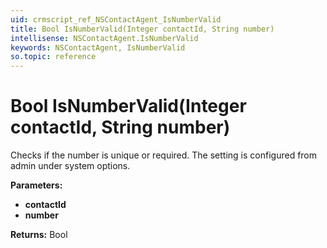 ```yaml
---
uid: crmscript_ref_NSContactAgent_IsNumberValid
title: Bool IsNumberValid(Integer contactId, String number)
intellisense: NSContactAgent.IsNumberValid
keywords: NSContactAgent, IsNumberValid
so.topic: reference
---
```


# Bool IsNumberValid(Integer contactId, String number)

Checks if the number is unique or required.  The setting is configured from admin under system options.

**Parameters:**
 - **contactId** 
 - **number** 

**Returns:** Bool
